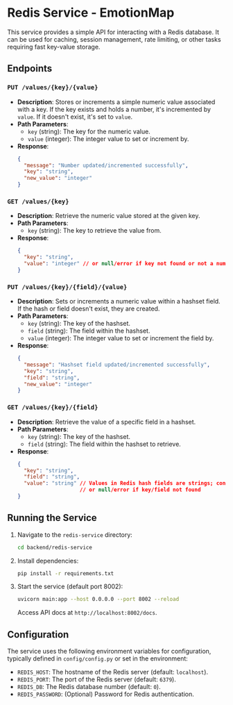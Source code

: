 # Redis Service - EmotionMap

This service provides a simple API for interacting with a Redis database. It can be used for caching, session management, rate limiting, or other tasks requiring fast key-value storage.

## Endpoints

### `PUT /values/{key}/{value}`
- **Description**: Stores or increments a simple numeric value associated with a key. If the key exists and holds a number, it's incremented by `value`. If it doesn't exist, it's set to `value`.
- **Path Parameters**:
  - `key` (string): The key for the numeric value.
  - `value` (integer): The integer value to set or increment by.
- **Response**:
  ```json
  {
    "message": "Number updated/incremented successfully",
    "key": "string",
    "new_value": "integer"
  }
  ```

### `GET /values/{key}`
- **Description**: Retrieve the numeric value stored at the given key.
- **Path Parameters**:
  - `key` (string): The key to retrieve the value from.
- **Response**:
  ```json
  {
    "key": "string",
    "value": "integer" // or null/error if key not found or not a number
  }
  ```

### `PUT /values/{key}/{field}/{value}`
- **Description**: Sets or increments a numeric value within a hashset field. If the hash or field doesn't exist, they are created.
- **Path Parameters**:
  - `key` (string): The key of the hashset.
  - `field` (string): The field within the hashset.
  - `value` (integer): The integer value to set or increment the field by.
- **Response**:
  ```json
  {
    "message": "Hashset field updated/incremented successfully",
    "key": "string",
    "field": "string",
    "new_value": "integer"
  }
  ```

### `GET /values/{key}/{field}`
- **Description**: Retrieve the value of a specific field in a hashset.
- **Path Parameters**:
  - `key` (string): The key of the hashset.
  - `field` (string): The field within the hashset to retrieve.
- **Response**:
  ```json
  {
    "key": "string",
    "field": "string",
    "value": "string" // Values in Redis hash fields are strings; convert as needed
                      // or null/error if key/field not found
  }
  ```

## Running the Service

1.  Navigate to the `redis-service` directory:
    ```bash
    cd backend/redis-service
    ```
2.  Install dependencies:
    ```bash
    pip install -r requirements.txt
    ```
3.  Start the service (default port 8002):
    ```bash
    uvicorn main:app --host 0.0.0.0 --port 8002 --reload
    ```
    Access API docs at `http://localhost:8002/docs`.

## Configuration

The service uses the following environment variables for configuration, typically defined in `config/config.py` or set in the environment:
- `REDIS_HOST`: The hostname of the Redis server (default: `localhost`).
- `REDIS_PORT`: The port of the Redis server (default: `6379`).
- `REDIS_DB`: The Redis database number (default: `0`).
- `REDIS_PASSWORD`: (Optional) Password for Redis authentication.
